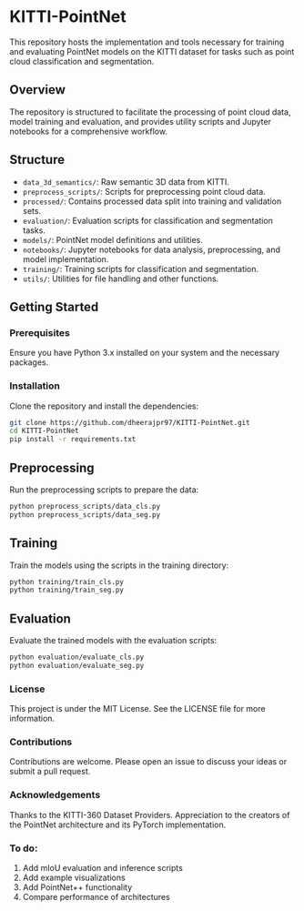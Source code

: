 # KITTI-PointNet

This repository hosts the implementation and tools necessary for training and evaluating PointNet models on the KITTI dataset for tasks such as point cloud classification and segmentation.

## Overview

The repository is structured to facilitate the processing of point cloud data, model training and evaluation, and provides utility scripts and Jupyter notebooks for a comprehensive workflow.

## Structure

- `data_3d_semantics/`: Raw semantic 3D data from KITTI.
- `preprocess_scripts/`: Scripts for preprocessing point cloud data.
- `processed/`: Contains processed data split into training and validation sets.
- `evaluation/`: Evaluation scripts for classification and segmentation tasks.
- `models/`: PointNet model definitions and utilities.
- `notebooks/`: Jupyter notebooks for data analysis, preprocessing, and model implementation.
- `training/`: Training scripts for classification and segmentation.
- `utils/`: Utilities for file handling and other functions.

## Getting Started

### Prerequisites

Ensure you have Python 3.x installed on your system and the necessary packages.

### Installation

Clone the repository and install the dependencies:

```bash
git clone https://github.com/dheerajpr97/KITTI-PointNet.git
cd KITTI-PointNet
pip install -r requirements.txt
```

## Preprocessing
Run the preprocessing scripts to prepare the data:

```bash
python preprocess_scripts/data_cls.py
python preprocess_scripts/data_seg.py
```

## Training
Train the models using the scripts in the training directory:

```bash
python training/train_cls.py
python training/train_seg.py
```

## Evaluation
Evaluate the trained models with the evaluation scripts:

```bash
python evaluation/evaluate_cls.py
python evaluation/evaluate_seg.py
```

### License
This project is under the MIT License. See the LICENSE file for more information.

### Contributions
Contributions are welcome. Please open an issue to discuss your ideas or submit a pull request.

### Acknowledgements
Thanks to the KITTI-360 Dataset Providers.
Appreciation to the creators of the PointNet architecture and its PyTorch implementation.

### To do:

1) Add mIoU evaluation and inference scripts
2) Add example visualizations
3) Add PointNet++ functionality
4) Compare performance of architectures